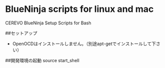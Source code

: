# BlueNinja scripts for linux and mac
CEREVO BlueNinja Setup Scripts for Bash

##セットアップ
* OpenOCDはインストールしません。（別途apt-getでインストールして下さい）


##開発環境の起動
    source start_shell


